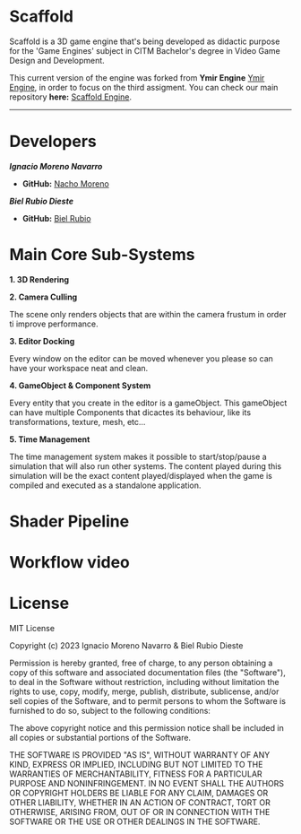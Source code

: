 # Scaffold

Scaffold is a 3D game engine that's being developed as didactic purpose for the 'Game Engines' subject in CITM Bachelor's degree in Video Game Design and Development.

This current version of the engine was forked from **Ymir Engine** [Ymir Engine](https://github.com/francesctr4/Ymir-Engine), in order to focus on the third assigment.
You can check our main repository **here:** [Scaffold Engine](https://github.com/NachoMoren/Scaffold).
    
****

# Developers

_**Ignacio Moreno Navarro**_
* **GitHub:** [Nacho Moreno](https://github.com/NachoMoren)

_**Biel Rubio Dieste**_
* **GitHub:** [Biel Rubio](https://github.com/BielRubio)

# Main Core Sub-Systems

**1. 3D Rendering**

**2. Camera Culling**

The scene only renders objects that are within the camera frustum in order ti improve performance.

**3. Editor Docking**

Every window on the editor can be moved whenever you please so can have your workspace neat and clean.

**4. GameObject & Component System**

Every entity that you create in the editor is a gameObject. This gameObject can have multiple Components that dicactes its behaviour, like its transformations, texture, mesh, etc...

**5. Time Management**

The time management system makes it possible to start/stop/pause a simulation that will also run other systems. The content played during this simulation will be the exact content played/displayed when the game is compiled and executed as a standalone application.

# Shader Pipeline

# Workflow video

# License

MIT License

Copyright (c) 2023 Ignacio Moreno Navarro & Biel Rubio Dieste

Permission is hereby granted, free of charge, to any person obtaining a copy
of this software and associated documentation files (the "Software"), to deal
in the Software without restriction, including without limitation the rights
to use, copy, modify, merge, publish, distribute, sublicense, and/or sell
copies of the Software, and to permit persons to whom the Software is
furnished to do so, subject to the following conditions:

The above copyright notice and this permission notice shall be included in all
copies or substantial portions of the Software.

THE SOFTWARE IS PROVIDED "AS IS", WITHOUT WARRANTY OF ANY KIND, EXPRESS OR
IMPLIED, INCLUDING BUT NOT LIMITED TO THE WARRANTIES OF MERCHANTABILITY,
FITNESS FOR A PARTICULAR PURPOSE AND NONINFRINGEMENT. IN NO EVENT SHALL THE
AUTHORS OR COPYRIGHT HOLDERS BE LIABLE FOR ANY CLAIM, DAMAGES OR OTHER
LIABILITY, WHETHER IN AN ACTION OF CONTRACT, TORT OR OTHERWISE, ARISING FROM,
OUT OF OR IN CONNECTION WITH THE SOFTWARE OR THE USE OR OTHER DEALINGS IN THE
SOFTWARE.
